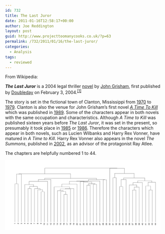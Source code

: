 ```yaml
---
id: 732
title: The Last Juror
date: 2011-01-16T12:58:17+00:00
author: Joe Reddington
layout: post
guid: http://www.projecttoomanycooks.co.uk/?p=63
permalink: /732/2011/01/16/the-last-juror/
categories:
  - Analysis
tags:
  - reviewed
---
```

From Wikipedia:

_**The Last Juror**_ is a 2004 legal thriller [novel](http://en.wikipedia.org/wiki/Novel "Novel") by [John Grisham](http://en.wikipedia.org/wiki/John_Grisham "John Grisham"), first published by [Doubleday](http://en.wikipedia.org/wiki/Doubleday_%28publisher%29 "Doubleday (publisher)") on February 3, 2004.<sup id="cite_ref-0"><a href="http://en.wikipedia.org/wiki/The_Last_Juror#cite_note-0">[1]</a></sup>

The story is set in the fictional town of Clanton, Mississippi from [1970](http://en.wikipedia.org/wiki/1970 "1970") to [1979](http://en.wikipedia.org/wiki/1979 "1979"). Clanton is also the venue for John Grisham&#8217;s first novel _[A Time To Kill](http://en.wikipedia.org/wiki/A_Time_To_Kill "A Time To Kill")_ which was published in [1989](http://en.wikipedia.org/wiki/1989 "1989"). Some of the characters appear in both novels with the same occupation and characteristics. Although _A Time to Kill_ was published sixteen years before _The Last Juror_, it was set in the present, so presumably it took place in [1985](http://en.wikipedia.org/wiki/1985 "1985") or [1986](http://en.wikipedia.org/wiki/1986 "1986"). Therefore the characters which appear in both novels, such as Lucien Wilbanks and Harry Rex Vonner, have matured in _A Time to Kill_. Harry Rex Vonner also appears in the novel _The Summons_, published in [2002](http://en.wikipedia.org/wiki/2002 "2002"), as an advisor of the protagonist Ray Atlee.

The chapters are helpfully numbered 1 to 44.

![Alt text](/assets/uploads/2011/01/Screenshot-2019-02-18-11.26.45.png)
